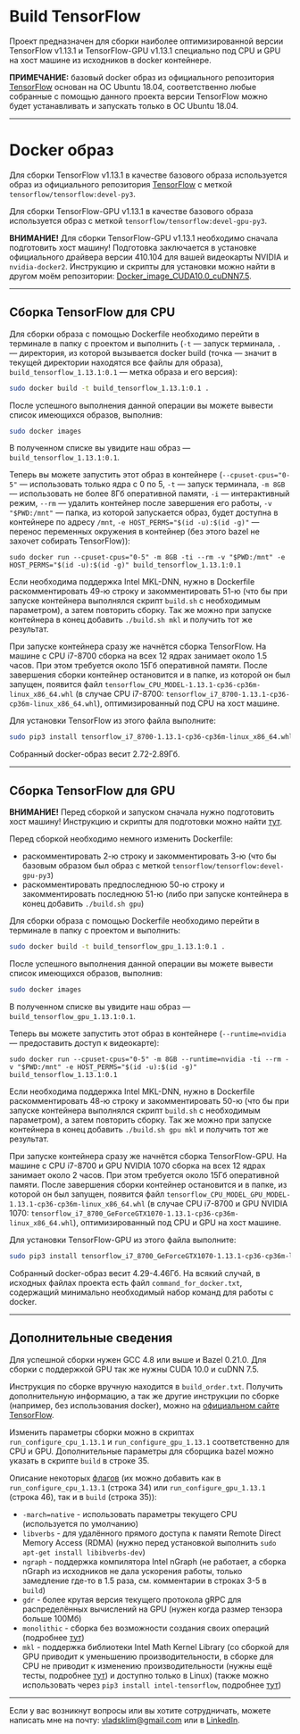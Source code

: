 # Build TensorFlow

Проект предназначен для сборки наиболее оптимизированной версии TensorFlow v1.13.1 и TensorFlow-GPU v1.13.1 специально под CPU и GPU на хост машине из исходников в docker контейнере.

**ПРИМЕЧАНИЕ:** базовый docker образ из официального репозитория [TensorFlow](https://hub.docker.com/r/tensorflow/tensorflow/) основан на ОС Ubuntu 18.04, соответственно любые собранные с помощью данного проекта версии TensorFlow можно будет устанавливать и запускать только в ОС Ubuntu 18.04.

---

# Docker образ

Для сборки TensorFlow v1.13.1 в качестве базового образа используется образ из официального репозитория [TensorFlow](https://hub.docker.com/r/tensorflow/tensorflow/) с меткой `tensorflow/tensorflow:devel-py3`.

Для сборки TensorFlow-GPU v1.13.1 в качестве базового образа используется образ с меткой `tensorflow/tensorflow:devel-gpu-py3`.

**ВНИМАНИЕ!** Для сборки TensorFlow-GPU v1.13.1 необходимо сначала подготовить хост машину! Подготовка заключается в установке официального драйвера версии 410.104 для вашей видеокарты NVIDIA и `nvidia-docker2`. Инструкцию и скрипты для установки можно найти в другом моём репозитории: [Docker_image_CUDA10.0_cuDNN7.5](https://github.com/Desklop/Docker_image_CUDA10.0_cuDNN7.5).

---

## Сборка TensorFlow для CPU

Для сборки образа с помощью Dockerfile необходимо перейти в терминале в папку с проектом и выполнить (`-t` — запуск терминала, `.` — директория, из которой вызывается docker build (точка — значит в текущей директории находятся все файлы для образа), `build_tensorflow_1.13.1:0.1` — метка образа и его версия):
```bash
sudo docker build -t build_tensorflow_1.13.1:0.1 .
```

После успешного выполнения данной операции вы можете вывести список имеющихся образов, выполнив:
```bash
sudo docker images
```
В полученном списке вы увидите наш образ — `build_tensorflow_1.13.1:0.1`.

Теперь вы можете запустить этот образ в контейнере (`--cpuset-cpus="0-5"` — использовать только ядра с 0 по 5, `-t` — запуск терминала, `-m 8GB` — использовать не более 8Гб оперативной памяти, `-i` — интерактивный режим, `--rm` — удалить контейнер после завершения его работы, `-v "$PWD:/mnt"` — папка, из которой запускается образ, будет доступна в контейнере по адресу `/mnt`, `-e HOST_PERMS="$(id -u):$(id -g)"` — перенос переменных окружения в контейнер (без этого bazel не захочет собирать TensorFlow)):
```
sudo docker run --cpuset-cpus="0-5" -m 8GB -ti --rm -v "$PWD:/mnt" -e HOST_PERMS="$(id -u):$(id -g)" build_tensorflow_1.13.1:0.1
```

Если необходима поддержка Intel MKL-DNN, нужно в Dockerfile раскомментировать 49-ю строку и закомментировать 51-ю (что бы при запуске контейнера выполнялся скрипт `build.sh` с необходимым параметром), а затем повторить сборку. Так же можно при запуске контейнера в конец добавить `./build.sh mkl` и получить тот же результат.

При запуске контейнера сразу же начнётся сборка TensorFlow. На машине с CPU i7-8700 сборка на всех 12 ядрах занимает около 1.5 часов. При этом требуется около 15Гб оперативной памяти. После завершения сборки контейнер остановится и в папке, из которой он был запущен, появится файл `tensorflow_CPU_MODEL-1.13.1-cp36-cp36m-linux_x86_64.whl` (в случае CPU i7-8700: `tensorflow_i7_8700-1.13.1-cp36-cp36m-linux_x86_64.whl`), оптимизированный под CPU на хост машине.

Для установки TensorFlow из этого файла выполните:
```bash
sudo pip3 install tensorflow_i7_8700-1.13.1-cp36-cp36m-linux_x86_64.whl
```

Собранный docker-образ весит 2.72-2.89Гб.

---

## Сборка TensorFlow для GPU

**ВНИМАНИЕ!** Перед сборкой и запуском сначала нужно подготовить хост машину! Инструкцию и скрипты для подготовки можно найти [тут](https://github.com/Desklop/Docker_image_CUDA10.0_cuDNN7.5).

Перед сборкой необходимо немного изменить Dockerfile:
- раскомментировать 2-ю строку и закомментировать 3-ю (что бы базовым образом был образ с меткой `tensorflow/tensorflow:devel-gpu-py3`)
- раскомментировать предпоследнюю 50-ю строку и закомментировать последнюю 51-ю (либо при запуске контейнера в конец добавить `./build.sh gpu`)

Для сборки образа с помощью Dockerfile необходимо перейти в терминале в папку с проектом и выполнить:
```bash
sudo docker build -t build_tensorflow_gpu_1.13.1:0.1 .
```

После успешного выполнения данной операции вы можете вывести список имеющихся образов, выполнив:
```bash
sudo docker images
```
В полученном списке вы увидите наш образ — `build_tensorflow_gpu_1.13.1:0.1`.

Теперь вы можете запустить этот образ в контейнере (`--runtime=nvidia` — предоставить доступ к видеокарте):
```
sudo docker run --cpuset-cpus="0-5" -m 8GB --runtime=nvidia -ti --rm -v "$PWD:/mnt" -e HOST_PERMS="$(id -u):$(id -g)" build_tensorflow_1.13.1:0.1
```

Если необходима поддержка Intel MKL-DNN, нужно в Dockerfile раскомментировать 48-ю строку и закомментировать 50-ю (что бы при запуске контейнера выполнялся скрипт `build.sh` с необходимым параметром), а затем повторить сборку. Так же можно при запуске контейнера в конец добавить `./build.sh gpu mkl` и получить тот же результат.

При запуске контейнера сразу же начнётся сборка TensorFlow-GPU. На машине с CPU i7-8700 и GPU NVIDIA 1070 сборка на всех 12 ядрах занимает около 2 часов. При этом требуется около 15Гб оперативной памяти. После завершения сборки контейнер остановится и в папке, из которой он был запущен, появится файл `tensorflow_CPU_MODEL_GPU_MODEL-1.13.1-cp36-cp36m-linux_x86_64.whl` (в случае CPU i7-8700 и GPU NVIDIA 1070: `tensorflow_i7_8700_GeForceGTX1070-1.13.1-cp36-cp36m-linux_x86_64.whl`), оптимизированный под CPU и GPU на хост машине.

Для установки TensorFlow-GPU из этого файла выполните:
```bash
sudo pip3 install tensorflow_i7_8700_GeForceGTX1070-1.13.1-cp36-cp36m-linux_x86_64.whl
```

Собранный docker-образ весит 4.29-4.46Гб. На всякий случай, в исходных файлах проекта есть файл `command_for_docker.txt`, содержащий минимально необходимый набор команд для работы с docker.

---

## Дополнительные сведения

Для успешной сборки нужен GCC 4.8 или выше и Bazel 0.21.0. Для сборки с поддержкой GPU так же нужны CUDA 10.0 и cuDNN 7.5.

Инструкция по сборке вручную находится в `build_order.txt`. Получить дополнительную информацию, а так же другие инструкции по сборке (например, без использования docker), можно на [официальном сайте TensorFlow](https://www.tensorflow.org/install/source).

Изменить параметры сборки можно в скриптах `run_configure_cpu_1.13.1` и `run_configure_gpu_1.13.1` соответственно для CPU и GPU. Дополнительные параметры для сборщика bazel можно указать в скрипте `build` в строке 35.

Описание некоторых [флагов](https://stackoverflow.com/questions/41293077/how-to-compile-tensorflow-with-sse4-2-and-avx-instructions) (их можно добавить как в `run_configure_cpu_1.13.1` (строка 34) или `run_configure_gpu_1.13.1` (строка 46), так и в `build` (строка 35)):
- `-march=native` - использовать параметры текущего CPU (используется по умолчанию)
- `libverbs` - для удалённого прямого доступа к памяти Remote Direct Memory Access (RDMA) (нужно перед установкой выполнить `sudo apt-get install libibverbs-dev`)
- `ngraph` - поддержка компилятора Intel nGraph (не работает, а сборка nGraph из исходников не дала ускорения работы, только замедление где-то в 1.5 раза, см. комментарии в строках 3-5 в `build`)
- `gdr` - более крутая версия текущего протокола gRPC для распределённых вычислений на GPU (нужен когда размер тензора больше 100Мб)
- `monolithic` - сборка без возможности создания своих операций (подробнее [тут](https://stackoverflow.com/questions/53705582/what-is-meant-by-static-monolithic-build-when-building-tensorflow-from-source))
- `mkl` - поддержка библиотеки Intel Math Kernel Library (со сборкой для GPU приводит к уменьшению производительности, в сборке для CPU не приводит к изменению производительности (нужны ещё тесты, подробнее [тут](https://github.com/tensorflow/tensorflow/issues/23238)) и доступно только в Linux) (также можно использовать через `pip3 install intel-tensorflow`, подробнее [тут](https://software.intel.com/en-us/articles/intel-optimization-for-tensorflow-installation-guide))

---

Если у вас возникнут вопросы или вы хотите сотрудничать, можете написать мне на почту: vladsklim@gmail.com или в [LinkedIn](https://www.linkedin.com/in/vladklim/).